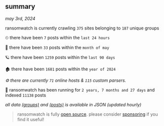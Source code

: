 
## summary
_may 3rd, 2024_

ransomwatch is currently crawling `375` sites belonging to `187` unique groups

⏲ there have been `7` posts within the `last 24 hours`

🦈 there have been `33` posts within the `month of may`

🪐 there have been `1259` posts within the `last 90 days`

🏚 there have been `1681` posts within the `year of 2024`

_⚙️ there are currently `71` online hosts & `115` custom parsers._

🦕 ransomwatch has been running for `2 years, 7 months and 27 days` and indexed `11138` posts

_all data  [(groups)](http://ransomwhat.telemetry.ltd/groups) and [(posts)](http://ransomwhat.telemetry.ltd/posts) is available in JSON (updated hourly)_

> ransomwatch is fully [open source](https://github.com/joshhighet/ransomwatch#ransomwatch--). please consider [sponsoring](https://github.com/sponsors/joshhighet) if you find it useful!
